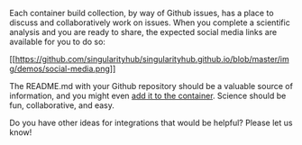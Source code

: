 Each container build collection, by way of Github issues, has a place to discuss and collaboratively work on issues. When you complete a scientific analysis and you are ready to share, the expected social media links are available for you to do so:

[[https://github.com/singularityhub/singularityhub.github.io/blob/master/img/demos/social-media.png]]

The README.md with your Github repository should be a valuable source of information, and you might even [add it to the container](https://sci-f.github.io/apps/scif/docs/docs-readme/). Science should be fun, collaborative, and easy.

Do you have other ideas for integrations that would be helpful? Please let us know!